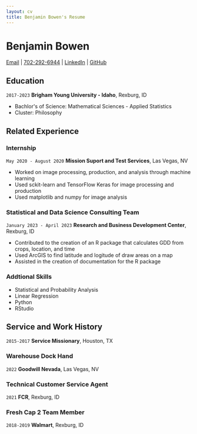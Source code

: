 ```yaml
---
layout: cv
title: Benjamin Bowen's Resume
---
```

# Benjamin Bowen


<div id="webaddress">
<a href="bentbowen@yahoo.com">Email</a>
| <a href="702-292-6944">702-292-6944</a>
| <a href="https://www.linkedin.com/in/benjamin-bowen-78ab9b183/">LinkedIn</a>
| <a href="https://github.com/Bowenator">GitHub</a>
</div>

<!-- https://www.monique.tech/the-art-of-markdown -->

## Education

`2017-2023`
__Brigham Young University - Idaho__, Rexburg, ID

- Bachlor's of Science: Mathematical Sciences - Applied Statistics
- Cluster: Philosophy

## Related Experience

### Internship

`May 2020 - August 2020`
__Mission Suport and Test Services__, Las Vegas, NV

- Worked on image processing, production, and analysis through machine learning
- Used sckit-learn and TensorFlow Keras for image processing and production
- Used matplotlib and numpy for image analysis

### Statistical and Data Science Consulting Team

`January 2023 - April 2023`
__Research and Business Development Center__, Rexburg, ID

- Contributed to the creation of an R package that calculates GDD from crops, location, and time
- Used ArcGIS to find latitude and logitude of draw areas on a map
- Assisted in the creation of documentation for the R package

### Addtional Skills
- Statistical and Probability Analysis
- Linear Regression
- Python
- RStudio

## Service and Work History

`2015-2017`
__Service Missionary__, Houston, TX

### Warehouse Dock Hand
`2022`
__Goodwill Nevada__, Las Vegas, NV

### Technical Customer Service Agent

`2021`
__FCR__, Rexburg, ID

### Fresh Cap 2 Team Member

`2018-2019`
__Walmart__, Rexburg, ID



<!-- ### Footer

Last updated: May 2013 -->


